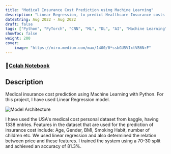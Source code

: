 ```yaml
---
title: "Medical Insurance Cost Prediction using Machine Learning"
description: "Linear Regression, to predict Healthcare Insurance costs."
dateString: Aug 2022 - Aug 2022
draft: false
tags: ["Python", "PyTorch", "CNN", "ML", "DL", "AI", "Machine Learning"]
showToc: false
weight: 200
cover:
    image: "https://miro.medium.com/max/1400/0*ssbGU5VIxtVB6NrF"
--- 
```

### 🔗[Colab Notebook](https://colab.research.google.com/github/charanhu/Medical-Insurance-Cost-Prediction/blob/master/Medical-Insurance-Cost-Prediction.ipynb)

## Description
Medical insurance cost prediction using Machine Learning with Python. For this project, I have used Linear Regression model.

![Model Architecture](https://miro.medium.com/max/1400/0*ssbGU5VIxtVB6NrF)

I have used the USA's medical cost personal dataset from kaggle, having 1338 entries. Features in the dataset that are used for the prediction of insurance cost include: Age, Gender, BMI, Smoking Habit, number of children etc. We used linear regression and also determined the relation between price and these features. I trained the system using a 70-30 split and achieved an accuracy of 81.3%.